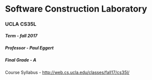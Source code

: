 # Software Construction Laboratory
### UCLA CS35L

##### Term - fall 2017
##### Professor - Paul Eggert
##### Final Grade - A

Course Syllabus - http://web.cs.ucla.edu/classes/fall17/cs35l/
